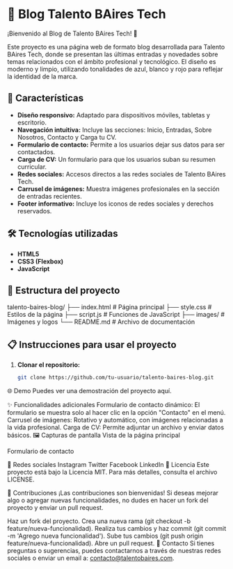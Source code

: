 # 📝 Blog Talento BAires Tech

¡Bienvenido al Blog de Talento BAires Tech! 🎉

Este proyecto es una página web de formato blog desarrollada para Talento BAires Tech, donde se presentan las últimas entradas y novedades sobre temas relacionados con el ámbito profesional y tecnológico. El diseño es moderno y limpio, utilizando tonalidades de azul, blanco y rojo para reflejar la identidad de la marca.

## 🚀 Características

- **Diseño responsivo:** Adaptado para dispositivos móviles, tabletas y escritorio.
- **Navegación intuitiva:** Incluye las secciones: Inicio, Entradas, Sobre Nosotros, Contacto y Carga tu CV.
- **Formulario de contacto:** Permite a los usuarios dejar sus datos para ser contactados.
- **Carga de CV:** Un formulario para que los usuarios suban su resumen curricular.
- **Redes sociales:** Accesos directos a las redes sociales de Talento BAires Tech.
- **Carrusel de imágenes:** Muestra imágenes profesionales en la sección de entradas recientes.
- **Footer informativo:** Incluye los iconos de redes sociales y derechos reservados.

## 🛠️ Tecnologías utilizadas

- **HTML5**
- **CSS3 (Flexbox)**
- **JavaScript**

## 📂 Estructura del proyecto

talento-baires-blog/ ├── index.html # Página principal ├── style.css # Estilos de la página ├── script.js # Funciones de JavaScript ├── images/ # Imágenes y logos └── README.md # Archivo de documentación


## 📋 Instrucciones para usar el proyecto

1. **Clonar el repositorio:**
   ```bash
   git clone https://github.com/tu-usuario/talento-baires-blog.git

🌐 Demo
Puedes ver una demostración del proyecto aquí.

✨ Funcionalidades adicionales
Formulario de contacto dinámico: El formulario se muestra solo al hacer clic en la opción "Contacto" en el menú.
Carrusel de imágenes: Rotativo y automático, con imágenes relacionadas a la vida profesional.
Carga de CV: Permite adjuntar un archivo y enviar datos básicos.
🖼️ Capturas de pantalla
Vista de la página principal

Formulario de contacto

🔗 Redes sociales
Instagram
Twitter
Facebook
LinkedIn
📝 Licencia
Este proyecto está bajo la Licencia MIT. Para más detalles, consulta el archivo LICENSE.

🤝 Contribuciones
¡Las contribuciones son bienvenidas! Si deseas mejorar algo o agregar nuevas funcionalidades, no dudes en hacer un fork del proyecto y enviar un pull request.

Haz un fork del proyecto.
Crea una nueva rama (git checkout -b feature/nueva-funcionalidad).
Realiza tus cambios y haz commit (git commit -m 'Agrego nueva funcionalidad').
Sube tus cambios (git push origin feature/nueva-funcionalidad).
Abre un pull request.
📧 Contacto
Si tienes preguntas o sugerencias, puedes contactarnos a través de nuestras redes sociales o enviar un email a: contacto@talentobaires.com.

